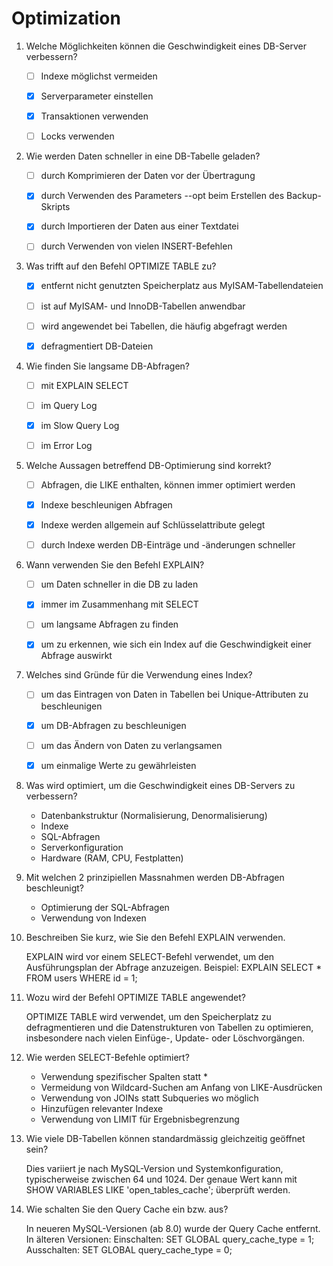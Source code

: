# Optimization
1.  Welche Möglichkeiten können die Geschwindigkeit eines DB-Server verbessern?

    - [ ] Indexe möglichst vermeiden

    - [x] Serverparameter einstellen

    - [x] Transaktionen verwenden

    - [ ] Locks verwenden

2.  Wie werden Daten schneller in eine DB-Tabelle geladen?

    - [ ] durch Komprimieren der Daten vor der Übertragung

    - [x] durch Verwenden des Parameters --opt beim Erstellen des Backup-Skripts

    - [x] durch Importieren der Daten aus einer Textdatei

    - [ ] durch Verwenden von vielen INSERT-Befehlen

3.  Was trifft auf den Befehl OPTIMIZE TABLE zu?

    - [x] entfernt nicht genutzten Speicherplatz aus MyISAM-Tabellendateien

    - [ ] ist auf MyISAM- und InnoDB-Tabellen anwendbar

    - [ ] wird angewendet bei Tabellen, die häufig abgefragt werden

    - [x] defragmentiert DB-Dateien

4.  Wie finden Sie langsame DB-Abfragen?

    - [ ] mit EXPLAIN SELECT

    - [ ] im Query Log

    - [x] im Slow Query Log

    - [ ] im Error Log

5.  Welche Aussagen betreffend DB-Optimierung sind korrekt?

    - [ ] Abfragen, die LIKE enthalten, können immer optimiert werden

    - [x] Indexe beschleunigen Abfragen

    - [x] Indexe werden allgemein auf Schlüsselattribute gelegt

    - [ ] durch Indexe werden DB-Einträge und -änderungen schneller
    
6.  Wann verwenden Sie den Befehl EXPLAIN?

    - [ ] um Daten schneller in die DB zu laden

    - [x] immer im Zusammenhang mit SELECT

    - [ ] um langsame Abfragen zu finden

    - [x] um zu erkennen, wie sich ein Index auf die Geschwindigkeit einer Abfrage auswirkt

7.  Welches sind Gründe für die Verwendung eines Index?

    - [ ] um das Eintragen von Daten in Tabellen bei Unique-Attributen zu beschleunigen

    - [x] um DB-Abfragen zu beschleunigen

    - [ ] um das Ändern von Daten zu verlangsamen

    - [x] um einmalige Werte zu gewährleisten

8.  Was wird optimiert, um die Geschwindigkeit eines DB-Servers zu verbessern?

    - Datenbankstruktur (Normalisierung, Denormalisierung)
    - Indexe
    - SQL-Abfragen
    - Serverkonfiguration
    - Hardware (RAM, CPU, Festplatten)
      

9.  Mit welchen 2 prinzipiellen Massnahmen werden DB-Abfragen beschleunigt?

    - Optimierung der SQL-Abfragen
    - Verwendung von Indexen
      

10.  Beschreiben Sie kurz, wie Sie den Befehl EXPLAIN verwenden.

        EXPLAIN wird vor einem SELECT-Befehl verwendet, um den Ausführungsplan der Abfrage anzuzeigen. Beispiel: EXPLAIN SELECT * FROM users WHERE id = 1;
      

11.  Wozu wird der Befehl OPTIMIZE TABLE angewendet?

        OPTIMIZE TABLE wird verwendet, um den Speicherplatz zu defragmentieren und die Datenstrukturen von Tabellen zu optimieren, insbesondere nach vielen Einfüge-, Update- oder Löschvorgängen.
      

12.  Wie werden SELECT-Befehle optimiert?

        - Verwendung spezifischer Spalten statt *
        - Vermeidung von Wildcard-Suchen am Anfang von LIKE-Ausdrücken
        - Verwendung von JOINs statt Subqueries wo möglich
        - Hinzufügen relevanter Indexe
        - Verwendung von LIMIT für Ergebnisbegrenzung
      

13.  Wie viele DB-Tabellen können standardmässig gleichzeitig geöffnet sein?

        Dies variiert je nach MySQL-Version und Systemkonfiguration, typischerweise zwischen 64 und 1024. Der genaue Wert kann mit SHOW VARIABLES LIKE 'open_tables_cache'; überprüft werden.
      

14.  Wie schalten Sie den Query Cache ein bzw. aus?

        In neueren MySQL-Versionen (ab 8.0) wurde der Query Cache entfernt. In älteren Versionen:
Einschalten: SET GLOBAL query_cache_type = 1;
Ausschalten: SET GLOBAL query_cache_type = 0;
